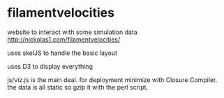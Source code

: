 filamentvelocities
==================

website to interact with some simulation data
http://nickolas1.com/filamentvelocities/

uses skelJS to handle the basic layout

uses D3 to display everything

js/viz.js is the main deal. for deployment minimize with Closure Compiler. the data is all static so gzip it with the perl script.
